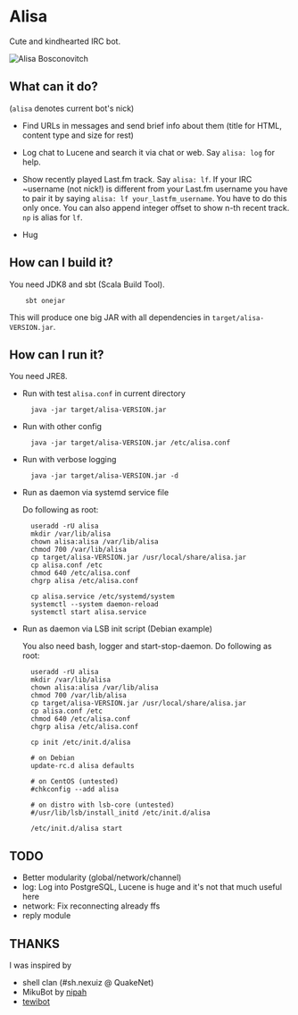 Alisa
=====

Cute and kindhearted IRC bot.

![Alisa Bosconovitch](http://fc06.deviantart.net/fs71/f/2012/063/c/f/street_fighter_x_tekken_alisa_by_steepgirl-d4rpc7j.png)

What can it do?
----------------

(`alisa` denotes current bot's nick)

* Find URLs in messages and send brief info about them (title for HTML, content
  type and size for rest)

* Log chat to Lucene and search it via chat or web. Say `alisa: log` for help.

* Show recently played Last.fm track. Say `alisa: lf`. If your IRC ~username
  (not nick!) is different from your Last.fm username you have to pair it by
  saying `alisa: lf your_lastfm_username`. You have to do this only once. You
  can also append integer offset to show n-th recent track. `np` is alias for
  `lf`.

* Hug

How can I build it?
-------------------

You need JDK8 and sbt (Scala Build Tool).

		sbt onejar

This will produce one big JAR with all dependencies in
`target/alisa-VERSION.jar`.

How can I run it?
-----------------

You need JRE8.

* Run with test `alisa.conf` in current directory

		java -jar target/alisa-VERSION.jar

* Run with other config

		java -jar target/alisa-VERSION.jar /etc/alisa.conf

* Run with verbose logging

		java -jar target/alisa-VERSION.jar -d

* Run as daemon via systemd service file

	Do following as root:

		useradd -rU alisa
		mkdir /var/lib/alisa
		chown alisa:alisa /var/lib/alisa
		chmod 700 /var/lib/alisa
		cp target/alisa-VERSION.jar /usr/local/share/alisa.jar
		cp alisa.conf /etc
		chmod 640 /etc/alisa.conf
		chgrp alisa /etc/alisa.conf

		cp alisa.service /etc/systemd/system
		systemctl --system daemon-reload
		systemctl start alisa.service

* Run as daemon via LSB init script (Debian example)

	You also need bash, logger and start-stop-daemon. Do following as root:

		useradd -rU alisa
		mkdir /var/lib/alisa
		chown alisa:alisa /var/lib/alisa
		chmod 700 /var/lib/alisa
		cp target/alisa-VERSION.jar /usr/local/share/alisa.jar
		cp alisa.conf /etc
		chmod 640 /etc/alisa.conf
		chgrp alisa /etc/alisa.conf

		cp init /etc/init.d/alisa

		# on Debian
		update-rc.d alisa defaults

		# on CentOS (untested)
		#chkconfig --add alisa

		# on distro with lsb-core (untested)
		#/usr/lib/lsb/install_initd /etc/init.d/alisa

		/etc/init.d/alisa start

TODO
----

* Better modularity (global/network/channel)
* log: Log into PostgreSQL, Lucene is huge and it's not that much useful here
* network: Fix reconnecting already ffs
* reply module

THANKS
------
I was inspired by
* shell clan (#sh.nexuiz @ QuakeNet)
* MikuBot by [nipah](https://vocadb.net/Profile/riipah)
* [tewibot](https://github.com/neeee/tewibot)
